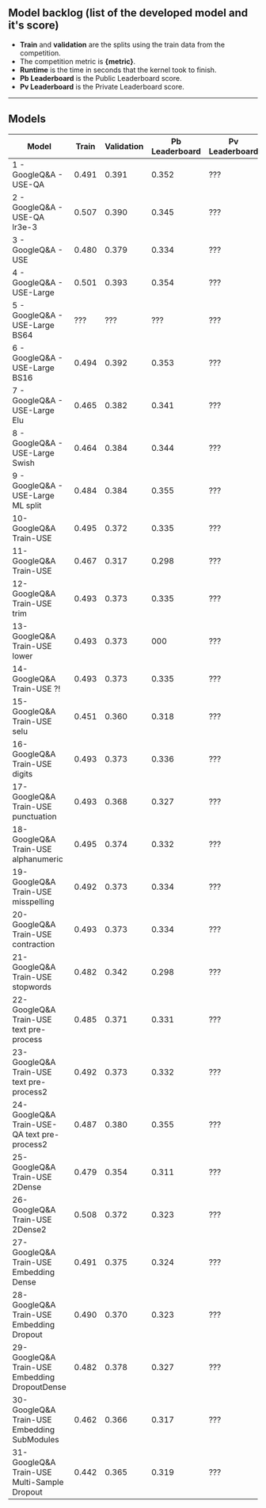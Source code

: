 ## Model backlog (list of the developed model and it's score)
- **Train** and **validation** are the splits using the train data from the competition.
- The competition metric is **{metric}**.
- **Runtime** is the time in seconds that the kernel took to finish.
- **Pb Leaderboard** is the Public Leaderboard score.
- **Pv Leaderboard** is the Private Leaderboard score.

---

## Models

|Model|Train|Validation|Pb Leaderboard|Pv Leaderboard|
|-----|-----|----------|--------------|--------------|
|1 - GoogleQ&A - USE-QA|0.491|0.391|0.352|???|
|2 - GoogleQ&A - USE-QA lr3e-3|0.507|0.390|0.345|???|
|3 - GoogleQ&A - USE|0.480|0.379|0.334|???|
|4 - GoogleQ&A - USE-Large|0.501|0.393|0.354|???|
|5 - GoogleQ&A - USE-Large BS64|???|???|???|???|
|6 - GoogleQ&A - USE-Large BS16|0.494|0.392|0.353|???|
|7 - GoogleQ&A - USE-Large Elu|0.465|0.382|0.341|???|
|8 - GoogleQ&A - USE-Large Swish|0.464|0.384|0.344|???|
|9 - GoogleQ&A - USE-Large ML split|0.484|0.384|0.355|???|
|10-GoogleQ&A Train-USE|0.495|0.372|0.335|???|
|11-GoogleQ&A Train-USE|0.467|0.317|0.298|???|
|12-GoogleQ&A Train-USE trim|0.493|0.373|0.335|???|
|13-GoogleQ&A Train-USE lower|0.493|0.373|000|???|
|14-GoogleQ&A Train-USE ?!|0.493|0.373|0.335|???|
|15-GoogleQ&A Train-USE selu|0.451|0.360|0.318|???|
|16-GoogleQ&A Train-USE digits|0.493|0.373|0.336|???|
|17-GoogleQ&A Train-USE punctuation|0.493|0.368|0.327|???|
|18-GoogleQ&A Train-USE alphanumeric|0.495|0.374|0.332|???|
|19-GoogleQ&A Train-USE misspelling|0.492|0.373|0.334|???|
|20-GoogleQ&A Train-USE contraction|0.493|0.373|0.334|???|
|21-GoogleQ&A Train-USE stopwords|0.482|0.342|0.298|???|
|22-GoogleQ&A Train-USE text pre-process|0.485|0.371|0.331|???|
|23-GoogleQ&A Train-USE text pre-process2|0.492|0.373|0.332|???|
|24-GoogleQ&A Train-USE-QA text pre-process2|0.487|0.380|0.355|???|
|25-GoogleQ&A Train-USE 2Dense|0.479|0.354|0.311|???|
|26-GoogleQ&A Train-USE 2Dense2|0.508|0.372|0.323|???|
|27-GoogleQ&A Train-USE Embedding Dense|0.491|0.375|0.324|???|
|28-GoogleQ&A Train-USE Embedding Dropout|0.490|0.370|0.323|???|
|29-GoogleQ&A Train-USE Embedding DropoutDense|0.482|0.378|0.327|???|
|30-GoogleQ&A Train-USE Embedding SubModules|0.462|0.366|0.317|???|
|31-GoogleQ&A Train-USE Multi-Sample Dropout|0.442|0.365|0.319|???|
